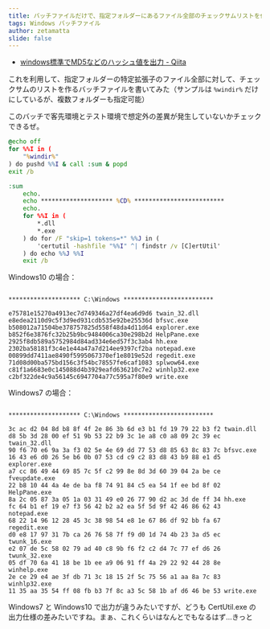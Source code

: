 ```yaml
---
title: バッチファイルだけで、指定フォルダーにあるファイル全部のチェックサムリストを作ろう
tags: Windows バッチファイル
author: zetamatta
slide: false
---
```

* [windows標準でMD5などのハッシュ値を出力 - Qiita](http://qiita.com/akimaru86/items/792bd6654b4d44bbf775)

これを利用して、指定フォルダーの特定拡張子のファイル全部に対して、チェックサムのリストを作るバッチファイルを書いてみた（サンプルは `%windir%` だけにしているが、複数フォルダーも指定可能）

このバッチで客先環境とテスト環境で想定外の差異が発生していないかチェックできるぜ。

```checksum1.cmd
@echo off
for %%I in (
    "%windir%"
) do pushd %%I & call :sum & popd
exit /b

:sum
    echo.
    echo ******************** %CD% *************************
    echo.
    for %%I in (
        *.dll
        *.exe
    ) do for /F "skip=1 tokens=*" %%J in (
        'certutil -hashfile "%%I" ^| findstr /v [C]ertUtil'
    ) do echo %%J %%I
    exit /b
```

Windows10 の場合：

```

******************** C:\Windows *************************

e75781e15270a4913ec7d749346a27df4ea6d9d6 twain_32.dll
e8edea2110d9c5f3d9ed931cdb535e92be25536d bfsvc.exe
b508012a71504be378757825d558f48da4d11d64 explorer.exe
b852f6e3876fc32b25b9bc9484006ca30e298b2d HelpPane.exe
2925f8db589a5752984d84ad334e6ed57f3c3ab4 hh.exe
2302ba58181f3c4e1e44a47a7d214ee9397cf2ba notepad.exe
00899dd7411ae8490f5995067370ef1e8019e52d regedit.exe
71d08d00ba575bd156c3f54bc78557fe6caf1083 splwow64.exe
c81f1a6683e0c145088d4b3929eafd636210c7e2 winhlp32.exe
c2bf322de4c9a56145c6947704a77c595a7f80e9 write.exe
```

Windows7 の場合：

```

******************** C:\Windows *************************

3c ac d2 04 8d b8 8f 4f 2e 86 3b 6d e3 b1 fd 19 79 22 b3 f2 twain.dll
d8 5b 3d 28 00 ef 51 9b 53 22 b9 3c 1e a8 c0 a8 09 2c 39 ec twain_32.dll
90 f6 70 e6 9a 3a f3 02 5e 4e 69 dd 77 53 d8 85 63 8c 83 7c bfsvc.exe
16 43 e6 d0 26 5e b6 0b 07 53 cd c9 c2 83 d8 43 b9 88 e1 d5 explorer.exe
a7 cc 86 49 44 69 85 7c 5f c2 99 8e 8d 3d 60 39 04 2a be ce fveupdate.exe
22 b8 10 44 4a 4e de ba f8 74 91 84 c5 ea 54 1f ee bd 8f 02 HelpPane.exe
8a 2c 05 87 3a 05 1a 03 31 49 e0 26 77 90 d2 ac 3d de ff 34 hh.exe
fc 64 b1 ef 19 e7 f3 56 42 b2 a2 ea 5f 5d 9f 42 46 86 62 43 notepad.exe
68 22 14 96 12 28 45 3c 38 98 54 e8 1e 67 86 df 92 bb fa 67 regedit.exe
d0 e8 17 97 31 7b ca 26 76 58 7f f9 d0 1d 74 4b 23 3a d5 ec twunk_16.exe
e2 07 de 5c 58 02 79 ad 40 c8 9b f6 f2 c2 d4 7c 77 ef d6 26 twunk_32.exe
05 df 70 6a 41 18 be 1b ee a9 06 91 ff 4a 29 22 92 44 28 8e winhelp.exe
2e ce 29 e4 ae 3f db 71 3c 18 15 2f 5c 75 56 a1 aa 8a 7c 83 winhlp32.exe
11 35 aa 35 54 ff 08 fb b3 7f 8c a3 5c 58 1b af d6 46 be 53 write.exe
```

Windows7 と Windows10 で出力が違うみたいですが、どうも CertUtil.exe の出力仕様の差みたいですね。まぁ、これくらいはなんとでもなるはず…きっと

